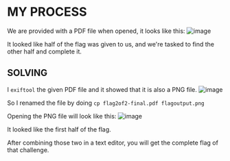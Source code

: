 # MY PROCESS

We are provided with a PDF file when opened, it looks like this:
![image](https://github.com/user-attachments/assets/beaf4261-7c3b-4847-80f7-5599f775cde1)

It looked like half of the flag was given to us, and we're tasked to find the other half and complete it.

## SOLVING
I ```exiftool``` the given PDF file and it showed that it is also a PNG file.
![image](https://github.com/user-attachments/assets/742eaa35-9a9d-4ca7-9d0d-63a05ad392bd)

So I renamed the file by doing ```cp flag2of2-final.pdf flagoutput.png```

Opening the PNG file will look like this:
![image](https://github.com/user-attachments/assets/1077b576-4569-49ee-b288-221ccde13c3d)

It looked like the first half of the flag.

After combining those two in a text editor, you will get the complete flag of that challenge.
